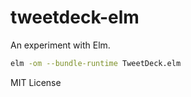 # tweetdeck-elm

An experiment with Elm.

```bash
elm -om --bundle-runtime TweetDeck.elm
```

MIT License
